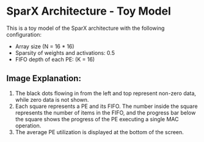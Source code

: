 # SparX Architecture - Toy Model

This is a toy model of the SparX architecture with the following configuration:
- Array size \(N = 16 * 16\)
- Sparsity of weights and activations: 0.5
- FIFO depth of each PE: \(K = 16\)

## Image Explanation:
1. The black dots flowing in from the left and top represent non-zero data, while zero data is not shown.
2. Each square represents a PE and its FIFO. The number inside the square represents the number of items in the FIFO, and the progress bar below the square shows the progress of the PE executing a single MAC operation.
3. The average PE utilization is displayed at the bottom of the screen.
